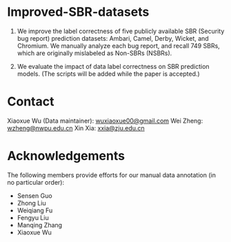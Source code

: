 # Improved-SBR-datasets
1. We improve the label correctness of five publicly available SBR (Security bug report) prediction datasets: Ambari, Camel, Derby, Wicket, and Chromium. We manually analyze each bug report, and recall 749 SBRs, which are originally mislabeled as Non-SBRs (NSBRs).

2. We evaluate the impact of data label correctness on SBR prediction models. 
   (The scripts will be added while the paper is accepted.)

# Contact
Xiaoxue Wu (Data maintainer): wuxiaoxue00@gmail.com
Wei Zheng: wzheng@nwpu.edu.cn
Xin Xia: xxia@zju.edu.cn

# Acknowledgements
The following members provide efforts for our manual data annotation (in no particular order):
- Sensen Guo
- Zhong Liu
- Weiqiang Fu
- Fengyu Liu
- Manqing Zhang
- Xiaoxue Wu
